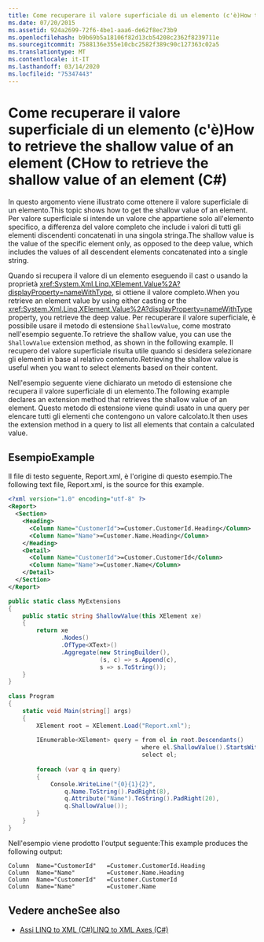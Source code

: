 ```yaml
---
title: Come recuperare il valore superficiale di un elemento (c'è)How to retrieve the shallow value of an element (C
ms.date: 07/20/2015
ms.assetid: 924a2699-72f6-4be1-aaa6-de62f8ec73b9
ms.openlocfilehash: b9b69b5a18106f82d13cb54208c2362f8239711e
ms.sourcegitcommit: 7588136e355e10cbc2582f389c90c127363c02a5
ms.translationtype: MT
ms.contentlocale: it-IT
ms.lasthandoff: 03/14/2020
ms.locfileid: "75347443"
---
```

# <a name="how-to-retrieve-the-shallow-value-of-an-element-c"></a><span data-ttu-id="92d42-102">Come recuperare il valore superficiale di un elemento (c'è)How to retrieve the shallow value of an element (C</span><span class="sxs-lookup"><span data-stu-id="92d42-102">How to retrieve the shallow value of an element (C#)</span></span>
<span data-ttu-id="92d42-103">In questo argomento viene illustrato come ottenere il valore superficiale di un elemento.</span><span class="sxs-lookup"><span data-stu-id="92d42-103">This topic shows how to get the shallow value of an element.</span></span> <span data-ttu-id="92d42-104">Per valore superficiale si intende un valore che appartiene solo all'elemento specifico, a differenza del valore completo che include i valori di tutti gli elementi discendenti concatenati in una singola stringa.</span><span class="sxs-lookup"><span data-stu-id="92d42-104">The shallow value is the value of the specific element only, as opposed to the deep value, which includes the values of all descendent elements concatenated into a single string.</span></span>  
  
 <span data-ttu-id="92d42-105">Quando si recupera il valore di un elemento eseguendo il cast o usando la proprietà <xref:System.Xml.Linq.XElement.Value%2A?displayProperty=nameWithType>, si ottiene il valore completo.</span><span class="sxs-lookup"><span data-stu-id="92d42-105">When you retrieve an element value by using either casting or the <xref:System.Xml.Linq.XElement.Value%2A?displayProperty=nameWithType> property, you retrieve the deep value.</span></span> <span data-ttu-id="92d42-106">Per recuperare il valore superficiale, è possibile usare il metodo di estensione `ShallowValue`, come mostrato nell'esempio seguente.</span><span class="sxs-lookup"><span data-stu-id="92d42-106">To retrieve the shallow value, you can use the `ShallowValue` extension method, as shown in the following example.</span></span> <span data-ttu-id="92d42-107">Il recupero del valore superficiale risulta utile quando si desidera selezionare gli elementi in base al relativo contenuto.</span><span class="sxs-lookup"><span data-stu-id="92d42-107">Retrieving the shallow value is useful when you want to select elements based on their content.</span></span>  
  
 <span data-ttu-id="92d42-108">Nell'esempio seguente viene dichiarato un metodo di estensione che recupera il valore superficiale di un elemento.</span><span class="sxs-lookup"><span data-stu-id="92d42-108">The following example declares an extension method that retrieves the shallow value of an element.</span></span> <span data-ttu-id="92d42-109">Questo metodo di estensione viene quindi usato in una query per elencare tutti gli elementi che contengono un valore calcolato.</span><span class="sxs-lookup"><span data-stu-id="92d42-109">It then uses the extension method in a query to list all elements that contain a calculated value.</span></span>  
  
## <a name="example"></a><span data-ttu-id="92d42-110">Esempio</span><span class="sxs-lookup"><span data-stu-id="92d42-110">Example</span></span>  
 <span data-ttu-id="92d42-111">Il file di testo seguente, Report.xml, è l'origine di questo esempio.</span><span class="sxs-lookup"><span data-stu-id="92d42-111">The following text file, Report.xml, is the source for this example.</span></span>  
  
```xml  
<?xml version="1.0" encoding="utf-8" ?>  
<Report>  
  <Section>  
    <Heading>  
      <Column Name="CustomerId">=Customer.CustomerId.Heading</Column>  
      <Column Name="Name">=Customer.Name.Heading</Column>  
    </Heading>  
    <Detail>  
      <Column Name="CustomerId">=Customer.CustomerId</Column>  
      <Column Name="Name">=Customer.Name</Column>  
    </Detail>  
  </Section>  
</Report>  
```  
  
```csharp  
public static class MyExtensions  
{  
    public static string ShallowValue(this XElement xe)  
    {  
        return xe  
               .Nodes()  
               .OfType<XText>()  
               .Aggregate(new StringBuilder(),  
                          (s, c) => s.Append(c),  
                          s => s.ToString());  
    }  
}  
  
class Program  
{  
    static void Main(string[] args)  
    {  
        XElement root = XElement.Load("Report.xml");  
  
        IEnumerable<XElement> query = from el in root.Descendants()  
                                      where el.ShallowValue().StartsWith("=")  
                                      select el;  
  
        foreach (var q in query)  
        {  
            Console.WriteLine("{0}{1}{2}",  
                q.Name.ToString().PadRight(8),  
                q.Attribute("Name").ToString().PadRight(20),  
                q.ShallowValue());  
        }  
    }  
}  
```  
  
 <span data-ttu-id="92d42-112">Nell'esempio viene prodotto l'output seguente:</span><span class="sxs-lookup"><span data-stu-id="92d42-112">This example produces the following output:</span></span>  
  
```output  
Column  Name="CustomerId"   =Customer.CustomerId.Heading  
Column  Name="Name"         =Customer.Name.Heading  
Column  Name="CustomerId"   =Customer.CustomerId  
Column  Name="Name"         =Customer.Name  
```  
  
## <a name="see-also"></a><span data-ttu-id="92d42-113">Vedere anche</span><span class="sxs-lookup"><span data-stu-id="92d42-113">See also</span></span>

- [<span data-ttu-id="92d42-114">Assi LINQ to XML (C#)</span><span class="sxs-lookup"><span data-stu-id="92d42-114">LINQ to XML Axes (C#)</span></span>](./linq-to-xml-axes-overview.md)
